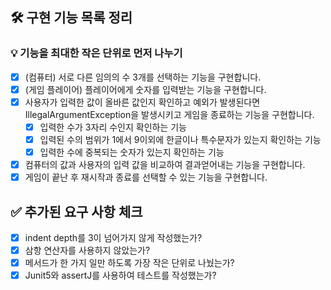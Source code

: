 ## 🛠 구현 기능 목록 정리

### 💡 기능을 최대한 작은 단위로 먼저 나누기

- [x]  (컴퓨터) 서로 다른 임의의 수 3개를 선택하는 기능을 구현합니다.
- [x]  (게임 플레이어) 플레이어에게 숫자를 입력받는 기능을 구현합니다.
- [x]  사용자가 입력한 값이 올바른 값인지 확인하고 예외가 발생된다면 IllegalArgumentException을 발생시키고 게임을 종료하는 기능을 구현합니다.
    - [x]  입력한 수가 3자리 수인지 확인하는 기능
    - [x]  입력된 수의 범위가 1에서 9이외에 한글이나 특수문자가 있는지 확인하는 기능
    - [x]  입력한 수에 중복되는 숫자가 있는지 확인하는 기능
- [x]  컴퓨터의 값과 사용자의 입력 값을 비교하여 결과얻어내는 기능을 구현합니다.
- [x]  게임이 끝난 후 재시작과 종료를 선택할 수 있는 기능을 구현합니다.

## ✅ 추가된 요구 사항 체크

- [x]  indent depth를 3이 넘어가지 않게 작성했는가?
- [x]  삼항 연산자를 사용하지 않았는가?
- [x]  메서드가 한 가지 일만 하도록 가장 작은 단위로 나눴는가?
- [x]  Junit5와 assertJ를 사용하여 테스트를 작성했는가?